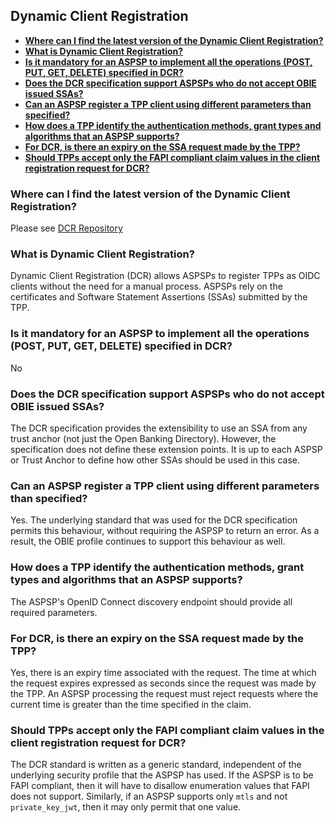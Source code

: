 ## Dynamic Client Registration <!-- omit in toc -->

- [**Where can I find the latest version of the Dynamic Client Registration?**](#where-can-i-find-the-latest-version-of-the-dynamic-client-registration)
- [**What is Dynamic Client Registration?**](#what-is-dynamic-client-registration)
- [**Is it mandatory for an ASPSP to implement all the operations (POST, PUT, GET, DELETE) specified in DCR?**](#is-it-mandatory-for-an-aspsp-to-implement-all-the-operations-post-put-get-delete-specified-in-dcr)
- [**Does the DCR specification support ASPSPs who do not accept OBIE issued SSAs?**](#does-the-dcr-specification-support-aspsps-who-do-not-accept-obie-issued-ssas)
- [**Can an ASPSP register a TPP client using different parameters than specified?**](#can-an-aspsp-register-a-tpp-client-using-different-parameters-than-specified)
- [**How does a TPP identify the authentication methods, grant types and algorithms that an ASPSP supports?**](#how-does-a-tpp-identify-the-authentication-methods-grant-types-and-algorithms-that-an-aspsp-supports)
- [**For DCR, is there an expiry on the SSA request made by the TPP?**](#for-dcr-is-there-an-expiry-on-the-ssa-request-made-by-the-tpp)
- [**Should TPPs accept only the FAPI compliant claim values in the client registration request for DCR?**](#should-tpps-accept-only-the-fapi-compliant-claim-values-in-the-client-registration-request-for-dcr)


### **Where can I find the latest version of the Dynamic Client Registration?**

Please see [DCR Repository](https://openbankinguk.github.io/dcr-docs-pub/)

### **What is Dynamic Client Registration?**

Dynamic Client Registration (DCR) allows ASPSPs to register TPPs as OIDC clients without the need for a manual process. ASPSPs rely on the certificates and Software Statement Assertions (SSAs) submitted by the TPP.

### **Is it mandatory for an ASPSP to implement all the operations (POST, PUT, GET, DELETE) specified in DCR?**

No

### **Does the DCR specification support ASPSPs who do not accept OBIE issued SSAs?**

The DCR specification provides the extensibility to use an SSA from any trust anchor (not just the Open Banking Directory). However, the specification does not define these extension points. It is up to each ASPSP or Trust Anchor to define how other SSAs should be used in this case.

### **Can an ASPSP register a TPP client using different parameters than specified?**

Yes. The underlying standard that was used for the DCR specification permits this behaviour, without requiring the ASPSP to return an error. As a result, the OBIE profile continues to support this behaviour as well.

### **How does a TPP identify the authentication methods, grant types and algorithms that an ASPSP supports?**

The ASPSP's OpenID Connect discovery endpoint should provide all required parameters.

### **For DCR, is there an expiry on the SSA request made by the TPP?**

Yes, there is an expiry time associated with the request. The time at which the request expires expressed as seconds since the request was made by the TPP. An ASPSP processing the request must reject requests where the current time is greater than the time specified in the claim.

### **Should TPPs accept only the FAPI compliant claim values in the client registration request for DCR?**

The DCR standard is written as a generic standard, independent of the underlying security profile that the ASPSP has used. If the ASPSP is to be FAPI compliant, then it will have to disallow enumeration values that FAPI does not support. Similarly, if an ASPSP supports only `mtls` and not `private_key_jwt`, then it may only permit that one value.